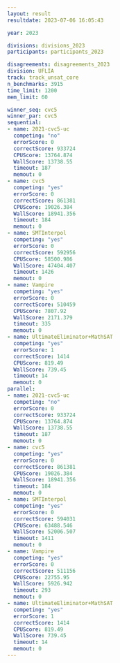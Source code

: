 ```yaml
---
layout: result
resultdate: 2023-07-06 16:05:43

year: 2023

divisions: divisions_2023
participants: participants_2023

disagreements: disagreements_2023
division: UFLIA
track: track_unsat_core
n_benchmarks: 3915
time_limit: 1200
mem_limit: 60

winner_seq: cvc5
winner_par: cvc5
sequential:
- name: 2021-cvc5-uc
  competing: "no"
  errorScore: 0
  correctScore: 933724
  CPUScore: 13764.874
  WallScore: 13738.55
  timeout: 187
  memout: 0
- name: cvc5
  competing: "yes"
  errorScore: 0
  correctScore: 861381
  CPUScore: 19026.384
  WallScore: 18941.356
  timeout: 184
  memout: 0
- name: SMTInterpol
  competing: "yes"
  errorScore: 0
  correctScore: 592956
  CPUScore: 58500.986
  WallScore: 47404.407
  timeout: 1426
  memout: 0
- name: Vampire
  competing: "yes"
  errorScore: 0
  correctScore: 510459
  CPUScore: 7807.92
  WallScore: 2171.379
  timeout: 335
  memout: 0
- name: UltimateEliminator+MathSAT
  competing: "yes"
  errorScore: 1
  correctScore: 1414
  CPUScore: 819.49
  WallScore: 739.45
  timeout: 14
  memout: 0
parallel:
- name: 2021-cvc5-uc
  competing: "no"
  errorScore: 0
  correctScore: 933724
  CPUScore: 13764.874
  WallScore: 13738.55
  timeout: 187
  memout: 0
- name: cvc5
  competing: "yes"
  errorScore: 0
  correctScore: 861381
  CPUScore: 19026.384
  WallScore: 18941.356
  timeout: 184
  memout: 0
- name: SMTInterpol
  competing: "yes"
  errorScore: 0
  correctScore: 594031
  CPUScore: 63488.546
  WallScore: 52006.507
  timeout: 1411
  memout: 0
- name: Vampire
  competing: "yes"
  errorScore: 0
  correctScore: 511156
  CPUScore: 22755.95
  WallScore: 5926.942
  timeout: 293
  memout: 0
- name: UltimateEliminator+MathSAT
  competing: "yes"
  errorScore: 1
  correctScore: 1414
  CPUScore: 819.49
  WallScore: 739.45
  timeout: 14
  memout: 0
---
```

